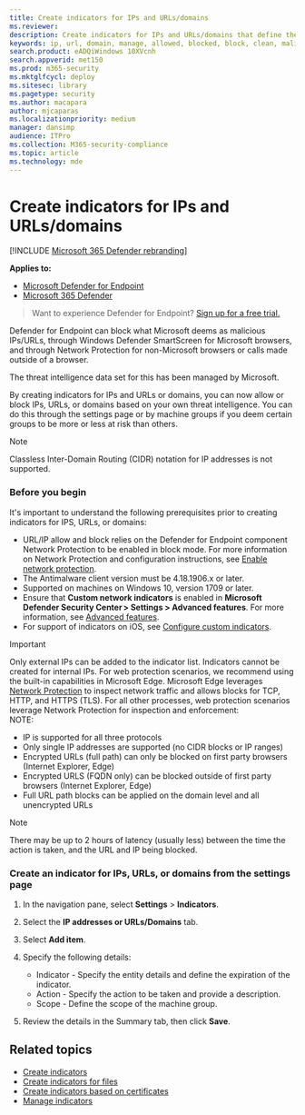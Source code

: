 ```yaml
---
title: Create indicators for IPs and URLs/domains
ms.reviewer: 
description: Create indicators for IPs and URLs/domains that define the detection, prevention, and exclusion of entities.
keywords: ip, url, domain, manage, allowed, blocked, block, clean, malicious, file hash, ip address, urls, domain
search.product: eADQiWindows 10XVcnh
search.appverid: met150
ms.prod: m365-security
ms.mktglfcycl: deploy
ms.sitesec: library
ms.pagetype: security
ms.author: macapara
author: mjcaparas
ms.localizationpriority: medium
manager: dansimp
audience: ITPro
ms.collection: M365-security-compliance
ms.topic: article
ms.technology: mde
---
```


# Create indicators for IPs and URLs/domains 

[!INCLUDE [Microsoft 365 Defender rebranding](../../includes/microsoft-defender.md)]

**Applies to:**
- [Microsoft Defender for Endpoint](https://go.microsoft.com/fwlink/p/?linkid=2154037)
- [Microsoft 365 Defender](https://go.microsoft.com/fwlink/?linkid=2118804)



>Want to experience Defender for Endpoint? [Sign up for a free trial.](https://www.microsoft.com/en-us/WindowsForBusiness/windows-atp?ocid=docs-wdatp-automationexclusionlist-abovefoldlink)


Defender for Endpoint can block what Microsoft deems as malicious IPs/URLs, through Windows Defender SmartScreen for Microsoft browsers, and through Network Protection for non-Microsoft browsers or calls made outside of a browser.

The threat intelligence data set for this has been managed by Microsoft.

By creating indicators for IPs and URLs or domains, you can now allow or block IPs, URLs, or domains based on your own threat intelligence. You can do this through the settings page or by machine groups if you deem certain groups to be more or less at risk than others.

> [!NOTE]
> Classless Inter-Domain Routing (CIDR) notation for IP addresses is not supported. 

### Before you begin
It's important to understand the following prerequisites prior to creating indicators for IPS, URLs, or domains:
- URL/IP allow and block relies on the Defender for Endpoint component Network Protection to be enabled in block mode. For more information on Network Protection and configuration instructions, see [Enable network protection](enable-network-protection.md).
- The Antimalware client version must be 4.18.1906.x or later. 
- Supported on machines on Windows 10, version 1709 or later. 
- Ensure that **Custom network indicators** is enabled in **Microsoft Defender Security Center > Settings > Advanced features**. For more information, see [Advanced features](advanced-features.md).
- For support of indicators on iOS, see [Configure custom indicators](https://docs.microsoft.com/windows/security/threat-protection/microsoft-defender-atp/ios-configure-features#configure-custom-indicators).


> [!IMPORTANT]
> Only external IPs can be added to the indicator list. Indicators cannot be created for internal IPs.
> For web protection scenarios, we recommend using the built-in capabilities in Microsoft Edge. Microsoft Edge leverages [Network Protection](network-protection.md) to inspect network traffic and allows blocks for TCP, HTTP, and HTTPS (TLS). For all other processes, web protection scenarios leverage Network Protection for inspection and enforcement: <br>
> NOTE:
> - IP is supported for all three protocols
> - Only single IP addresses are supported (no CIDR blocks or IP ranges)
> - Encrypted URLs (full path) can only be blocked on first party browsers (Internet Explorer, Edge)
> - Encrypted URLS (FQDN only) can be blocked outside of first party browsers (Internet Explorer, Edge)
> - Full URL path blocks can be applied on the domain level and all unencrypted URLs
 
> [!NOTE]
> There may be up to 2 hours of latency (usually less) between the time the action is taken, and the URL and IP being blocked. 

### Create an indicator for IPs, URLs, or domains from the settings page

1. In the navigation pane, select **Settings** > **Indicators**.  

2. Select the **IP addresses or URLs/Domains** tab.

3. Select **Add item**.

4. Specify the following details:
   - Indicator - Specify the entity details and define the expiration of the indicator.
   - Action - Specify the action to be taken and provide a description.
   - Scope - Define the scope of the machine group.

5. Review the details in the Summary tab, then click **Save**.

## Related topics
- [Create indicators](manage-indicators.md)
- [Create indicators for files](indicator-file.md)
- [Create indicators based on certificates](indicator-certificates.md)
- [Manage indicators](indicator-manage.md)
